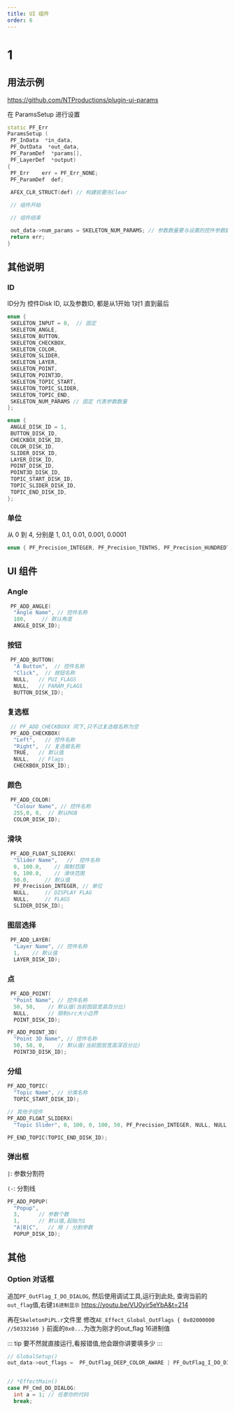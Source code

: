 ```yaml
---
title: UI 组件
order: 6
---
```


# 1

## 用法示例

<https://github.com/NTProductions/plugin-ui-params>

在 ParamsSetup 进行设置

```cpp
static PF_Err 
ParamsSetup ( 
 PF_InData  *in_data,
 PF_OutData  *out_data,
 PF_ParamDef  *params[],
 PF_LayerDef  *output)
{
 PF_Err    err = PF_Err_NONE;
 PF_ParamDef  def;
 
 AFEX_CLR_STRUCT(def) // 构建前要先Clear

 // 组件开始

 // 组件结束

 out_data->num_params = SKELETON_NUM_PARAMS; // 参数数量要与设置的控件参数数量一致
 return err;
}
```

## 其他说明

### ID

ID分为 控件Disk ID, 以及参数ID, 都是从1开始 1对1 直到最后

```cpp
enum {
 SKELETON_INPUT = 0,  // 固定
 SKELETON_ANGLE,
 SKELETON_BUTTON,
 SKELETON_CHECKBOX,
 SKELETON_COLOR,
 SKELETON_SLIDER,
 SKELETON_LAYER,
 SKELETON_POINT,
 SKELETON_POINT3D,
 SKELETON_TOPIC_START,
 SKELETON_TOPIC_SLIDER,
 SKELETON_TOPIC_END,
 SKELETON_NUM_PARAMS // 固定 代表参数数量
};

enum {
 ANGLE_DISK_ID = 1,
 BUTTON_DISK_ID,
 CHECKBOX_DISK_ID,
 COLOR_DISK_ID,
 SLIDER_DISK_ID,
 LAYER_DISK_ID,
 POINT_DISK_ID,
 POINT3D_DISK_ID,
 TOPIC_START_DISK_ID,
 TOPIC_SLIDER_DISK_ID,
 TOPIC_END_DISK_ID,
};
```

### 单位

从 0 到 4, 分别是 1, 0.1, 0.01, 0.001, 0.0001

```cpp
enum { PF_Precision_INTEGER, PF_Precision_TENTHS, PF_Precision_HUNDREDTHS, PF_Precision_THOUSANDTHS, PF_Precision_TEN_THOUSANDTHS };
```

## UI 组件

### Angle

```cpp
 PF_ADD_ANGLE(
  "Angle Name", // 控件名称
  180,     // 默认角度
  ANGLE_DISK_ID);
```

### 按钮

```cpp
 PF_ADD_BUTTON(
  "A Button",  // 控件名称
  "Click",  // 按钮名称
  NULL,   // PUI_FLAGS
  NULL,   // PARAM_FLAGS
  BUTTON_DISK_ID);
```

### 复选框

```cpp
 // PF_ADD_CHECKBOXX 同下,只不过复选框名称为空
 PF_ADD_CHECKBOX(
  "Left",   // 控件名称
  "Right",  // 复选框名称
  TRUE,   // 默认值
  NULL,   // Flags
  CHECKBOX_DISK_ID);
```

### 颜色

```cpp
 PF_ADD_COLOR(
  "Colour Name", // 控件名称
  255,0, 0,  // 默认RGB
  COLOR_DISK_ID);
```

### 滑块

```cpp
 PF_ADD_FLOAT_SLIDERX(
  "Slider Name",   //  控件名称
  0, 100.0,    // 限制范围
  0, 100.0,    // 滑块范围
  50.0,     // 默认值
  PF_Precision_INTEGER, // 单位
  NULL,     // DISPLAY FLAG
  NULL,     // FLAGS
  SLIDER_DISK_ID);
```

### 图层选择

```cpp
 PF_ADD_LAYER(
  "Layer Name", // 控件名称
  1,    // 默认值
  LAYER_DISK_ID);
```

### 点

```cpp
 PF_ADD_POINT(
  "Point Name", // 控件名称
  50, 50,    // 默认值(当前图层宽高百分比)
  NULL,      // 限制src大小边界 
  POINT_DISK_ID);

PF_ADD_POINT_3D(
  "Point 3D Name", // 控件名称
  50, 50, 0,    // 默认值(当前图层宽高深百分比)
  POINT3D_DISK_ID);
```

### 分组

```cpp
PF_ADD_TOPIC(
  "Topic Name", // 分类名称
  TOPIC_START_DISK_ID);

// 其他子组件
PF_ADD_FLOAT_SLIDERX(
  "Topic Slider", 0, 100, 0, 100, 50, PF_Precision_INTEGER, NULL, NULL, TOPIC_SLIDER_DISK_ID);

PF_END_TOPIC(TOPIC_END_DISK_ID);
```

### 弹出框

`|`: 参数分割符

`(-`: 分割线

```cpp
PF_ADD_POPUP(
  "Popup",
  3,      // 参数个数
  1,      // 默认值,起始为1
  "A|B|C",   // 用 / 分割参数
  POPUP_DISK_ID);
```

## 其他

### Option 对话框

追加`PF_OutFlag_I_DO_DIALOG`, 然后使用调试工具,运行到此处, 查询当前的`out_flag`值,右键`16进制显示` <https://youtu.be/VU0yir5eYbA&t=214>

再在`SkeletonPiPL.r`文件里 修改`AE_Effect_Global_OutFlags { 0x02000000 //50332160 }` 前面的`0x0...`为改为刚才的out_flag 16进制值

::: tip
要不然就直接运行,看报错值,他会跟你讲要填多少
:::

```cpp
// GlobalSetup()
out_data->out_flags =  PF_OutFlag_DEEP_COLOR_AWARE | PF_OutFlag_I_DO_DIALOG;


// *EffectMain()
case PF_Cmd_DO_DIALOG:
  int a = 1; // 任意你的代码
  break;
```
